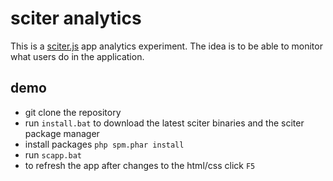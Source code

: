 # sciter analytics

This is a [sciter.js](https://sciter.com/) app analytics experiment. The idea is to be able to monitor what users do in the application.

## demo

- git clone the repository
- run `install.bat` to download the latest sciter binaries and the sciter package manager
- install packages `php spm.phar install`
- run `scapp.bat`
- to refresh the app after changes to the html/css click `F5`
